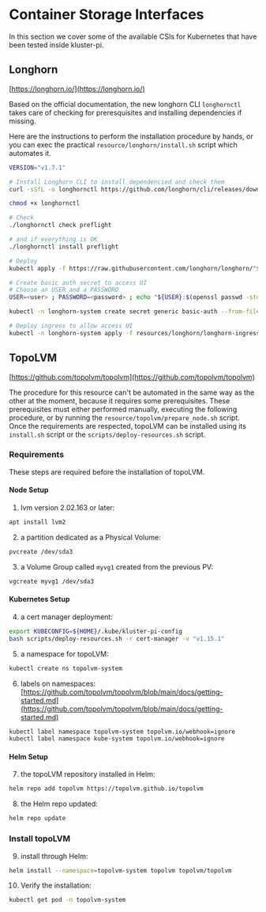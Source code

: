 # Container Storage Interfaces

In this section we cover some of the available CSIs for Kubernetes that have been tested inside kluster-pi.

## Longhorn

[https://longhorn.io/](https://longhorn.io/)

Based on the official documentation, the new longhorn CLI `longhornctl` takes care of checking for preresquisites
and installing dependencies if missing.

Here are the instructions to perform the installation procedure by hands, or you can exec the practical `resource/longhorn/install.sh`
script which automates it.

``` bash
VERSION="v1.7.1"

# Install Longhorn CLI to install dependencied and check them
curl -sSfL -o longhornctl https://github.com/longhorn/cli/releases/download/"${VERSION}"/longhornctl-linux-arm64

chmod +x longhornctl

# Check
./longhornctl check preflight

# and if everything is OK
./longhornctl install preflight

# Deploy
kubectl apply -f https://raw.githubusercontent.com/longhorn/longhorn/"${VERSION}"/deploy/longhorn.yaml

# Create basic auth secret to access UI 
# Choose an USER and a PASSWORD
USER=<user> ; PASSWORD=<password> ; echo "${USER}:$(openssl passwd -stdin -apr1 <<< ${PASSWORD})" >> resources/longhorn/auth

kubectl -n longhorn-system create secret generic basic-auth --from-file=resources/longhorn/auth

# Deploy ingress to allow access UI
kubectl -n longhorn-system apply -f resources/longhorn/longhorn-ingress.yaml
```

## TopoLVM

[https://github.com/topolvm/topolvm](https://github.com/topolvm/topolvm)

The procedure for this resource can't be automated in the same way as the other at the moment, because it requires some prerequisites.
These prerequisites must either performed manually, executing the following procedure, or by running the `resource/topolvm/prepare_node.sh` script.
Once the requirements are respected, topoLVM can be installed using its `install.sh` script or the `scripts/deploy-resources.sh` script.

### Requirements

These steps are required before the installation of topoLVM.

#### Node Setup

1. lvm version 2.02.163 or later:

``` bash
apt install lvm2
```

2. a partition dedicated as a Physical Volume:

``` bash
pvcreate /dev/sda3
```

3. a Volume Group called `myvg1` created from the previous PV:

``` bash
vgcreate myvg1 /dev/sda3
```

#### Kubernetes Setup

4. a cert manager deployment:

``` bash
export KUBECONFIG=${HOME}/.kube/kluster-pi-config
bash scripts/deploy-resources.sh -r cert-manager -v "v1.15.1"
```

5. a namespace for topoLVM:

``` bash
kubectl create ns topolvm-system
```

6. labels on namespaces:
[https://github.com/topolvm/topolvm/blob/main/docs/getting-started.md](https://github.com/topolvm/topolvm/blob/main/docs/getting-started.md)

``` bash
kubectl label namespace topolvm-system topolvm.io/webhook=ignore
kubectl label namespace kube-system topolvm.io/webhook=ignore
```

#### Helm Setup

7. the topoLVM repository installed in Helm:

``` bash
helm repo add topolvm https://topolvm.github.io/topolvm
```

8. the Helm repo updated:

``` bash
helm repo update
```

### Install topoLVM

9. install through Helm:

``` bash
helm install --namespace=topolvm-system topolvm topolvm/topolvm
```

10. Verify the installation:

``` bash
kubectl get pod -n topolvm-system
```

